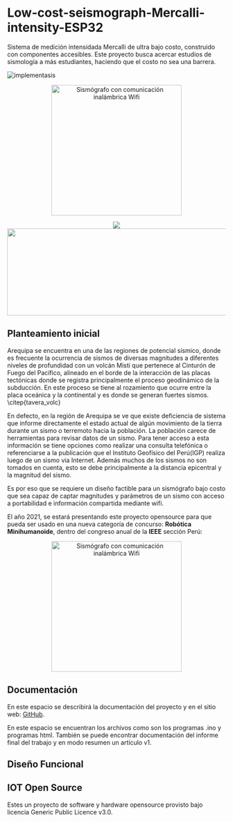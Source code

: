 


# Low-cost-seismograph-Mercalli-intensity-ESP32
Sistema de medición intensidada Mercalli de ultra bajo costo, construido con componentes accesibles. Este proyecto busca acercar estudios de sismología a más estudiantes, haciendo que el costo no sea una barrera.

![implementasis](https://user-images.githubusercontent.com/62358739/129647080-57a27355-7e05-47a8-afac-6daac7f7d188.png)


<p align="center">
  <a href="https:www.youtube.com/c/levem"><img src="![implementasis](https://user-images.githubusercontent.com/62358739/129646759-71f9ec2b-a7d9-4634-aefc-af9049a3fdc2.png)" width="300" alt="Sismógrafo con comunicación inalámbrica Wifi" /></a>
</p>


<p align="center">
  <img src="https://user-images.githubusercontent.com/62358739/129646782-c0365116-a857-4e23-ac4c-3dcd02834b14.png>
</p>


<p align="center">
  <img width="600" height="200" src="![implementasis](https://user-images.githubusercontent.com/62358739/129646866-18f1ec0a-d104-4aff-8796-3083c419b52b.png)">
</p>



## Planteamiento inicial
Arequipa se encuentra en una de las regiones de potencial sísmico, donde es frecuente la ocurrencia de sismos de diversas magnitudes a diferentes niveles de profundidad con un  volcán Misti que pertenece al Cinturón de Fuego del Pacífico, alineado en el borde de la interacción de las placas tectónicas donde se registra principalmente el proceso geodinámico de la subducción. En este proceso se tiene al rozamiento que ocurre entre la placa oceánica y la continental y es donde se generan fuertes sismos. \citep{tavera_volc} 

En defecto, en la región de Arequipa se ve que existe deficiencia de sistema que informe directamente el estado actual de algún movimiento de la tierra durante un sismo o terremoto hacia la población. La población carece de herramientas para revisar datos de un sismo. Para tener acceso a esta información se tiene opciones como realizar una consulta telefónica o referenciarse a la publicación que el Instituto Geofísico del Perú(IGP) realiza luego de un sismo via Internet. Además muchos de los sismos no son tomados en cuenta, esto se debe principalmente a la distancia epicentral y la magnitud del sismo.

Es por eso que se requiere un diseño factible para un sismógrafo bajo costo que sea capaz de captar magnitudes y parámetros de un sismo con acceso a portabilidad e información compartida mediante wifi.

El año 2021, se estará presentando este proyecto opensource para que pueda ser usado en una nueva categoría de concurso: **Robótica Minihumanoide**, dentro del congreso anual de la **IEEE** sección Perú: 


<p align="center">
  <a href="https:www.youtube.com/c/levem"><img src="![implementasis](![captures](https://user-images.githubusercontent.com/62358739/129646513-32ea6454-3a68-4d9b-9d57-d95ec313fc27.png))" width="300" alt="Sismógrafo con comunicación inalámbrica Wifi" /></a>
</p>



## Documentación
En este espacio se describirá la documentación del proyecto y en el sitio web: [GitHub](https://github.com/JhoelRN/Low-cost-seismograph-Mercalli-intensity-ESP32).

En este espacio se encuentran los archivos como son los programas .ino y programas html. 
También se puede encontrar documentación del informe final del trabajo y en modo resumen un artículo v1.


## Diseño Funcional
  
  
  

## IOT Open Source
Estes un proyecto de software y hardware opensource provisto bajo licencia Generic Public Licence v3.0. 








